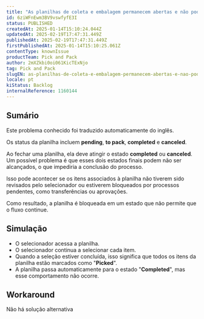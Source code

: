 ```yaml
---
title: "As planilhas de coleta e embalagem permanecem abertas e não podem ser concluídas"
id: 6ziWFnEwm3BV9vswfyfE3I
status: PUBLISHED
createdAt: 2025-01-14T15:10:24.044Z
updatedAt: 2025-02-19T17:47:31.449Z
publishedAt: 2025-02-19T17:47:31.449Z
firstPublishedAt: 2025-01-14T15:10:25.061Z
contentType: knownIssue
productTeam: Pick and Pack
author: 2mXZkbi0oi061KicTExNjo
tag: Pick and Pack
slugEN: as-planilhas-de-coleta-e-embalagem-permanecem-abertas-e-nao-podem-ser-concluidas
locale: pt
kiStatus: Backlog
internalReference: 1160144
---
```


## Sumário

<div class="alert alert-info">
  <p>Este problema conhecido foi traduzido automaticamente do inglês.</p>
</div>


Os status da planilha incluem **pending**, **to pack**, **completed** e **canceled**.

Ao fechar uma planilha, ela deve atingir o estado **completed** ou **canceled**. Um possível problema é que esses dois estados finais podem não ser alcançados, o que impediria a conclusão do processo.

Isso pode acontecer se os itens associados à planilha não tiverem sido revisados pelo selecionador ou estiverem bloqueados por processos pendentes, como transferências ou aprovações.

Como resultado, a planilha é bloqueada em um estado que não permite que o fluxo continue.

## Simulação



- O selecionador acessa a planilha.
- O selecionador continua a selecionar cada item.
- Quando a seleção estiver concluída, isso significa que todos os itens da planilha estão marcados como "**Picked**".
- A planilha passa automaticamente para o estado "**Completed**", mas esse comportamento não ocorre.



## Workaround


Não há solução alternativa





